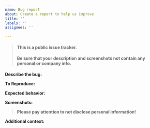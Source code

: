 ```yaml
---
name: Bug report
about: Create a report to help us improve
title: ''
labels: ''
assignees: ''

---
```

<!-- This warning can delete before Submit-->
> #### This is a public issue tracker. 
> #### Be sure that your description and screenshots not contain any personal or company info.


**Describe the bug:**
<!-- A clear and concise description of what the bug is. -->

**To Reproduce:**
<!-- Steps to reproduce the behavior:
1. Go to '...'
2. Click on '....'
3. Scroll down to '....'
4. See error -->

**Expected behavior:**
<!-- A clear and concise description of what you expected to happen. -->

**Screenshots:**
> **Please pay attention to not disclose personal information!**
<!-- If applicable, add screenshots to help explain your problem. -->

**Additional context:**
<!-- Add any other context about the problem here. -->
